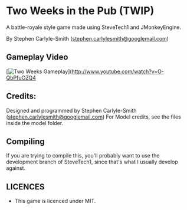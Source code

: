 # Two Weeks in the Pub (TWIP)

A battle-royale style game made using SteveTech1 and JMonkeyEngine.

By Stephen Carlyle-Smith (stephen.carlylesmith@googlemail.com)


## Gameplay Video

[![Two Weeks Gameplay](http://img.youtube.com/vi/ROtYhj_YU80/0.jpg)](http://www.youtube.com/watch?v=O-QbPfuOZQ4



## Credits: 
Designed and programmed by Stephen Carlyle-Smith (stephen.carlylesmith@googlemail.com)
For Model credits, see the files inside the model folder.

## Compiling
If you are trying to compile this, you'll probably want to use the development branch of SteveTech1, since that's what I usually develop against.


## LICENCES
* This game is licenced under MIT.
